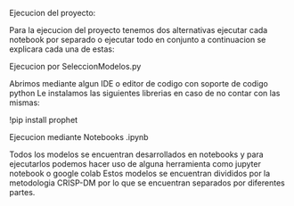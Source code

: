 Ejecucion del proyecto:

Para la ejecucion del proyecto tenemos dos alternativas ejecutar cada notebook por separado o ejecutar todo en conjunto a continuacion se explicara cada una de estas:

Ejecucion por SeleccionModelos.py

Abrimos mediante algun IDE o editor de codigo con soporte de codigo python
Le instalamos las siguientes librerias en caso de no contar con las mismas:

!pip install prophet

Ejecucion mediante Notebooks .ipynb

Todos los modelos se encuentran desarrollados en notebooks y para ejecutarlos podemos hacer uso de alguna herramienta como jupyter notebook o google colab 
Estos modelos se encuentran divididos por la metodologia CRISP-DM por lo que se encuentran separados por diferentes partes.

